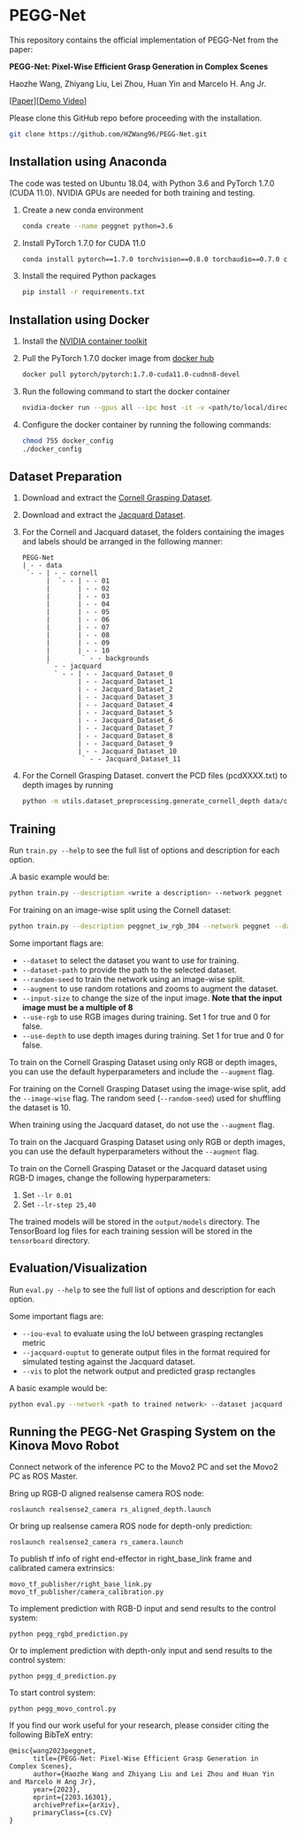 # PEGG-Net
This repository contains the official implementation of PEGG-Net from the paper:

**PEGG-Net: Pixel-Wise Efficient Grasp Generation in Complex Scenes**

Haozhe Wang, Zhiyang Liu, Lei Zhou, Huan Yin and Marcelo H. Ang Jr.

[[Paper](https://arxiv.org/pdf/2203.16301.pdf)][[Demo Video](https://www.youtube.com/watch?v=wsDUP60PC1E)]

Please clone this GitHub repo before proceeding with the installation.

```bash
git clone https://github.com/HZWang96/PEGG-Net.git
```

## Installation using Anaconda

The code was tested on Ubuntu 18.04, with Python 3.6 and PyTorch 1.7.0 (CUDA 11.0). NVIDIA GPUs are needed for both training and testing.

1. Create a new conda environment
    
    ```bash
    conda create --name peggnet python=3.6
    ```
    
2. Install PyTorch 1.7.0 for CUDA 11.0
    
    ```bash
    conda install pytorch==1.7.0 torchvision==0.8.0 torchaudio==0.7.0 cudatoolkit=11.0 -c pytorch
    ```
    
3. Install the required Python packages
    
    ```bash
    pip install -r requirements.txt
    ```
    

## Installation using Docker

1. Install the [NVIDIA container toolkit](https://docs.nvidia.com/datacenter/cloud-native/container-toolkit/user-guide.html)
2. Pull the PyTorch 1.7.0 docker image from [docker hub](https://hub.docker.com/r/pytorch/pytorch/tags)
    
    ```bash
    docker pull pytorch/pytorch:1.7.0-cuda11.0-cudnn8-devel
    ```
    
3. Run the following command to start the docker container
    
    ```bash
    nvidia-docker run --gpus all --ipc host -it -v <path/to/local/directory>:<workspace/in/docker/container> pytorch/pytorch:1.7.0-cuda11.0-cudnn8-devel bash
    ```
    
4. Configure the docker container by running the following commands:
    
    ```bash
    chmod 755 docker_config
    ./docker_config
    ```
    

## Dataset Preparation

1. Download and extract the [Cornell Grasping Dataset](https://www.kaggle.com/oneoneliu/cornell-grasp).
2. Download and extract the [Jacquard Dataset](https://jacquard.liris.cnrs.fr/files/database/download.php).
3. For the Cornell and Jacquard dataset, the folders containing the images and labels should be arranged in the following manner:
    
    ```
    PEGG-Net
    | - - data
     `- - | - - cornell
          |  `- - | - - 01
          |       | - - 02
          |       | - - 03
          |       | - - 04
          |       | - - 05
          |       | - - 06
          |       | - - 07
          |       | - - 08
          |       | - - 09
          |       | - - 10
          |        ` - - backgrounds
          ` - - jacquard
            ` - - | - - Jacquard_Dataset_0
                  | - - Jacquard_Dataset_1
                  | - - Jacquard_Dataset_2
                  | - - Jacquard_Dataset_3
                  | - - Jacquard_Dataset_4
                  | - - Jacquard_Dataset_5
                  | - - Jacquard_Dataset_6
                  | - - Jacquard_Dataset_7
                  | - - Jacquard_Dataset_8
                  | - - Jacquard_Dataset_9
                  | - - Jacquard_Dataset_10
                   ` - - Jacquard_Dataset_11
    ```
    
4. For the Cornell Grasping Dataset. convert the PCD files (pcdXXXX.txt) to depth images by running
    
    ```bash
    python -m utils.dataset_preprocessing.generate_cornell_depth data/cornell
    ```
    

## Training

Run `train.py --help` to see the full list of options and description for each option.

.A basic example would be:

```bash
python train.py --description <write a description> --network peggnet --dataset cornell --dataset-path data/cornell --use-rgb 1 --use-depth 0
```

For training on an image-wise split using the Cornell dataset:

```bash
python train.py --description peggnet_iw_rgb_304 --network peggnet --dataset cornell --dataset-path data/cornell --image-wise --use-depth 0 --use-rgb 1 --num-workers 4 --input-size 304
```

Some important flags are:

- `--dataset` to select the dataset you want to use for training.
- `--dataset-path` to provide the path to the selected dataset.
- `--random-seed` to train the network using an image-wise split.
- `--augment` to use random rotations and zooms to augment the dataset.
- `--input-size` to change the size of the input image. **Note that the input image must be a multiple of 8**
- `--use-rgb` to use RGB images during training. Set 1 for true and 0 for false.
- `--use-depth` to use depth images during training.  Set 1 for true and 0 for false.

To train on the Cornell Grasping Dataset using only RGB or depth images, you can use the default hyperparameters and include the `--augment` flag.

For training on the Cornell Grasping Dataset using the image-wise split, add the `--image-wise` flag. The random seed (`--random-seed`) used for shuffling the dataset is 10.

When training using the Jacquard dataset, do not use the `--augment` flag.

To train on the Jacquard Grasping Dataset using only RGB or depth images, you can use the default hyperparameters without the `--augment` flag.

To train on the Cornell Grasping Dataset or the Jacquard dataset using RGB-D images, change the following hyperparameters:

1. Set `--lr 0.01`
2. Set `--lr-step 25,40` 

The trained models will be stored in the `output/models` directory. The TensorBoard log files for each training session will be stored in the `tensorboard` directory.

## Evaluation/Visualization

Run `eval.py --help` to see the full list of options and description for each option.

Some important flags are:

- `--iou-eval` to evaluate using the IoU between grasping rectangles metric
- `--jacquard-ouptut` to generate output files in the format required for simulated testing against the Jacquard dataset.
- `--vis` to plot the network output and predicted grasp rectangles

A basic example would be:

```bash
python eval.py --network <path to trained network> --dataset jacquard --dataset-path data/jacquard --jacquard-output --iou-eval
```
## Running the PEGG-Net Grasping System on the Kinova Movo Robot
Connect network of the inference PC to the Movo2 PC and set the Movo2 PC as ROS Master.

Bring up RGB-D aligned realsense camera ROS node:
```
roslaunch realsense2_camera rs_aligned_depth.launch
```

Or bring up realsense camera ROS node for depth-only prediction:
```
roslaunch realsense2_camera rs_camera.launch
```

To publish tf info of right end-effector in right_base_link frame and calibrated camera extrinsics:
```
movo_tf_publisher/right_base_link.py
movo_tf_publisher/camera_calibration.py
```
To implement prediction with RGB-D input and send results to the control system:
```
python pegg_rgbd_prediction.py
```
Or to implement prediction with depth-only input and send results to the control system:
```
python pegg_d_prediction.py
```
To start control system:
```
python pegg_movo_control.py
```

If you find our work useful for your research, please consider citing the following BibTeX entry:
```
@misc{wang2023peggnet,
      title={PEGG-Net: Pixel-Wise Efficient Grasp Generation in Complex Scenes}, 
      author={Haozhe Wang and Zhiyang Liu and Lei Zhou and Huan Yin and Marcelo H Ang Jr},
      year={2023},
      eprint={2203.16301},
      archivePrefix={arXiv},
      primaryClass={cs.CV}
}
```
